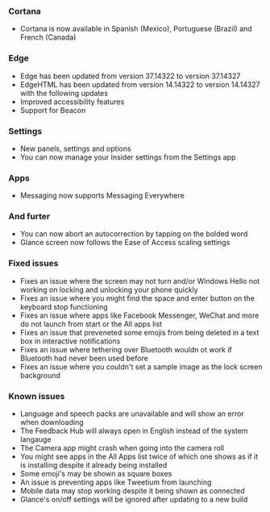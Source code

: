 ### Cortana
- Cortana is now available in Spanish (Mexico), Portuguese (Brazil) and French (Canada)

### Edge
- Edge has been updated from version 37.14322 to version 37.14327
- EdgeHTML has been updated from version 14.14322 to version 14.14327 with the following updates
 - Improved accessibility features
 - Support for Beacon

### Settings
- New panels, settings and options
 - You can now manage your Insider settings from the Settings app

### Apps
- Messaging now supports Messaging Everywhere

### And furter
- You can now abort an autocorrection by tapping on the bolded word
- Glance screen now follows the Ease of Access scaling settings

### Fixed issues
- Fixes an issue where the screen may not turn and/or Windows Hello not working on locking and unlocking your phone quickly
- Fixes an issue where you might find the space and enter button on the keyboard stop functioning
- Fixes an issue where apps like Facebook Messenger, WeChat and more do not launch from start or the All apps list
- Fixes an issue that preveneted some emojis from being deleted in a text box in interactive notifications
- Fixes an issue where tethering over Bluetooth wouldn ot work if Bluetooth had never been used before
- Fixes an issue where you couldn't set a sample image as the lock screen background

### Known issues
- Language and speech packs are unavailable and will show an error when downloading
- The Feedback Hub will always open in English instead of the system langauge
- The Camera app might crash when going into the camera roll
- You might see apps in the All Apps list twice of which one shows as if it is installing despite it already being installed
- Some emoji's may be shown as square boxes
- An issue is preventing apps like Tweetium from launching
- Mobile data may stop working despite it being shown as connected
- Glance's on/off settings will be ignored after updating to a new build